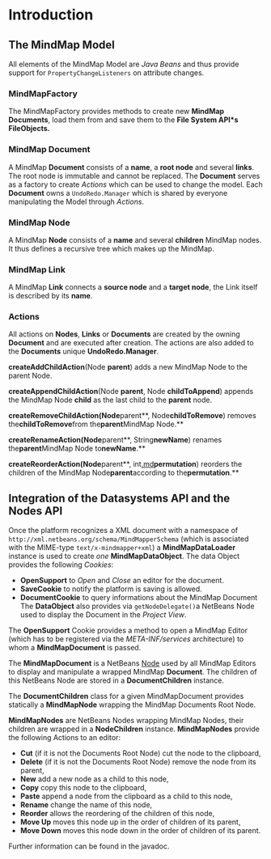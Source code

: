 # Introduction #

## The MindMap Model ##

All elements of the MindMap Model are _Java Beans_ and thus provide support for `PropertyChangeListeners` on attribute changes.

### MindMapFactory ###
The MindMapFactory provides methods to create new **MindMap Documents**, load them from and save them to the **File System API\*s FileObjects.**

### MindMap Document ###
A MindMap **Document** consists of a **name**, a **root node** and several **links**. The root node is immutable and cannot be replaced. The **Document** serves as a factory to create _Actions_ which can be used to change the model. Each **Document** owns a `UndoRedo.Manager` which is shared by everyone manipulating the Model through _Actions_.

### MindMap Node ###
A MindMap **Node** consists of a **name** and several **children** MindMap nodes. It thus defines a recursive tree which makes up the MindMap.

### MindMap Link ###
A MindMap **Link** connects a **source node** and a **target node**, the Link itself is described by its **name**.

### Actions ###

All actions on **Nodes**, **Links** or **Documents** are created by the owning **Document** and are executed after creation. The actions are also added to the **Documents** unique **UndoRedo.Manager**.

**createAddChildAction**(Node **parent**) adds a new MindMap Node to the parent Node.

**createAppendChildAction**(Node **parent**, Node **childToAppend**) appends the MindMap Node **child** as the last child to the **parent** node.

**createRemoveChildAction(Node**parent**, Node**childToRemove**) removes the**childToRemove**from the**parent**MindMap Node.**

**createRenameAction(Node**parent**, String**newName**) renames the**parent**MindMap Node to**newName**.**

**createReorderAction(Node**parent**, int[.md](.md)**permutation**) reorders the children of the MindMap Node**parent**according to the**permutation**.**

## Integration of the Datasystems API and the Nodes API ##
Once the platform recognizes a XML document with a namespace of `http://xml.netbeans.org/schema/MindMapperSchema` (which is associated with the MIME-type `text/x-mindmapper+xml`) a **MindMapDataLoader** instance is used to create _one_ **MindMapDataObject**. The data Object provides the following _Cookies_:
  * **OpenSupport** to _Open_ and _Close_ an editor for the document.
  * **SaveCookie** to notify the platform is saving is allowed.
  * **DocumentCookie** to query informations about the MindMap Document
The **DataObject** also provides via `getNodeDelegate()`a NetBeans Node used to display the Document in the _Project View_.

The **OpenSupport** Cookie provides a method to open a MindMap Editor (which has to be registered via the _META-INF/services_ architecture) to whom a **MindMapDocument** is passed.

The **MindMapDocument** is a NetBeans [Node](http://bits.netbeans.org/dev/javadoc/org-openide-nodes/overview-summary.html) used by all MindMap Editors to display and manipulate a wrapped MindMap **Document**. The children of this NetBeans Node are stored in a **DocumentChildren** instance.

The **DocumentChildren** class for a given MindMapDocument provides statically a **MindMapNode** wrapping the MindMap Documents Root Node.

**MindMapNodes** are NetBeans Nodes wrapping MindMap Nodes, their children are wrapped in a **NodeChildren** instance.  **MindMapNodes** provide the following Actions to an editor:
  * **Cut** (if it is not the Documents Root Node) cut the node to the clipboard,
  * **Delete** (if it is not the Documents Root Node) remove the node from its parent,
  * **New**  add a new node as a child to this node,
  * **Copy** copy this node to the clipboard,
  * **Paste** append a node from the clipboard as a child to this node,
  * **Rename** change the name of this node,
  * **Reorder** allows the reordering of the children of this node,
  * **Move Up** moves this node up in the order of children of its parent,
  * **Move Down** moves this node down in the order of children of its parent.

Further information can be found in the javadoc.